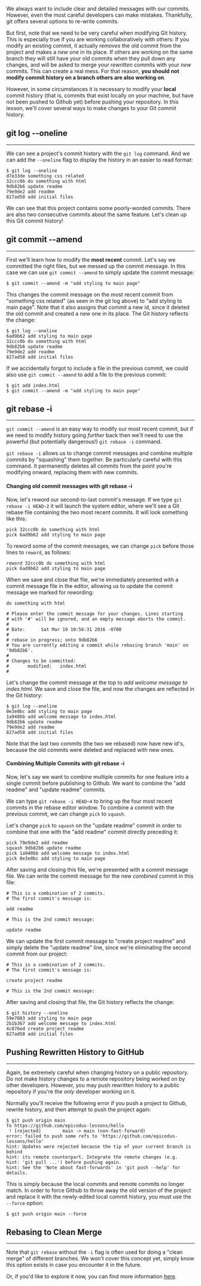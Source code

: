 We always want to include clear and detailed messages with our commits. However, even the most careful developers can make mistakes. Thankfully, git offers several options to re-write commits.

But first, note that we need to be very careful when modifying Git history. This is especially true if you are working collaboratively with others: If you modify an existing commit, it actually _removes_ the old commit from the project and makes a _new_ one in its place. If others are working on the same branch they will still have your old commits when they pull down any changes, and will be asked to merge your _rewritten_ commits with your _new_ commits. This can create a real mess. For that reason, **you should not modify commit history on a branch others are also working on**. 

However, in some circumstances it is necessary to modify your **local** commit history (that is, commits that exist locally on your machine, but have not been pushed to Github yet) before pushing your repository. In this lesson, we'll cover several ways to make changes to your Git commit history. 

## git log --oneline
---

We can see a project's commit history with the `git log` command. And we can add the `--oneline` flag to display the history in an easier to read format: 

```shell
$ git log --oneline
d7e33de something css related
32ccc0b do something with html
9db82b6 update readme
79e9de2 add readme
827ad58 add initial files
```

We can see that this project contains some poorly-worded commits. There are also two consecutive commits about the same feature. Let's clean up this Git commit history!

## git commit --amend
---

First we'll learn how to modify the **most recent** commit. Let's say we committed the right files, but we messed up the commit message. In this case we can use `git commit --amend` to simply update the commit message:

```shell
$ git commit --amend -m "add styling to main page"
```

This changes the commit message on the most recent commit from "something css related"  (as seen in the git log above) to "add styling to main page". Note that it also assigns that commit a new id, since it deleted the old commit and created a new one in its place. The Git history reflects the change:

```shell
$ git log --oneline
6ad9b62 add styling to main page
32ccc0b do something with html
9db82b6 update readme
79e9de2 add readme
827ad58 add initial files
```

If we accidentally forgot to include a file in the previous commit, we could also use  `git commit --amend` to add a file to the previous commit:

```shell
$ git add index.html
$ git commit --amend -m "add styling to main page"
```

## git rebase -i
---

`git commit --amend` is an easy way to modify our most recent commit, but if we need to modify history going _further_ back then we'll need to use the powerful (but potentially dangerous!) `git rebase -i` command. 

`git rebase -i` allows us to change commit messages and combine multiple commits by "squashing" them together. Be particularly careful with this command. It permanently deletes all commits from the point you're modifying onward, replacing them with new commits. 

#### Changing old commit messages with git rebase -i

Now, let's reword our second-to-last commit's message. If we type `git rebase -i HEAD~2` it will launch the system editor, where we'll see a Git rebase file containing the two most recent commits. It will look something like this:

```shell
pick 32ccc0b do something with html
pick 6ad9b62 add styling to main page
```

To reword some of the commit messages, we can change `pick` before those lines to `reword`, as follows:

```shell
reword 32ccc0b do something with html
pick 6ad9b62 add styling to main page
```

When we save and close that file, we're immediately presented with a commit message file in the editor, allowing us to update the commit message we marked for rewording:

```shell
do something with html

# Please enter the commit message for your changes. Lines starting
# with '#' will be ignored, and an empty message aborts the commit.
#
# Date:      Sat Mar 19 10:56:31 2016 -0700
#
# rebase in progress; onto 9db82b6
# You are currently editing a commit while rebasing branch 'main' on '9db82b6'.
#
# Changes to be committed:
#       modified:   index.html
#
```

Let's change the commit message at the top to _add welcome message to index.html_. We save and close the file, and now the changes are reflected in the Git history:

```shell
$ git log --oneline
0e3e0bc add styling to main page
1a940bb add welcome message to index.html
9db82b6 update readme
79e9de2 add readme
827ad58 add initial files
```

Note that the last two commits (the two we rebased) now have new id's, because the old commits were deleted and replaced with new ones.

#### Combining Multiple Commits with git rebase -i

Now, let's say we want to combine multiple commits for one feature into a single commit before publishing to Github. We want to combine the "add readme" and "update readme" commits.  

We can type `git rebase -i HEAD~4` to bring up the four most recent commits in the rebase editor window. To combine a commit with the previous commit, we can change `pick` to `squash`. 

Let's change `pick` to `squash` on the "update readme" commit in order to combine that one with the "add readme" commit directly preceding it: 

```shell
pick 79e9de2 add readme
squash 9db82b6 update readme
pick 1a940bb add welcome message to index.html
pick 0e3e0bc add styling to main page
```

After saving and closing this file, we're presented with a commit message file. We can write the commit message for the new _combined_ commit in this file:

```shell
# This is a combination of 2 commits.
# The first commit's message is:

add readme

# This is the 2nd commit message:

update readme

```

We can update the first commit message to "create project readme" and simply delete the "update readme" line, since we're eliminating the second commit from our project:

```shell
# This is a combination of 2 commits.
# The first commit's message is:

create project readme

# This is the 2nd commit message:

```

After saving and closing that file, the Git history reflects the change:

```shell
$ git history --oneline
59e7083 add styling to main page
2b1b367 add welcome message to index.html
4c876ed create project readme
827ad58 add initial files
```

## Pushing Rewritten History to GitHub
---

Again, be extremely careful when changing history on a public repository. Do not make history changes to a remote repository being worked on by other developers. However, you may push rewritten history to a public repository if you're the _only_ developer working on it. 

Normally you'll receive the following error if you push a project to Github, rewrite history, and then attempt to push the project again:

```shell
$ git push origin main
To https://github.com/epicodus-lessons/hello
 ! [rejected]        main -> main (non-fast-forward)
error: failed to push some refs to 'https://github.com/epicodus-lessons/hello'
hint: Updates were rejected because the tip of your current branch is behind
hint: its remote counterpart. Integrate the remote changes (e.g.
hint: 'git pull ...') before pushing again.
hint: See the 'Note about fast-forwards' in 'git push --help' for details.
```

This is simply because the local commits and remote commits no longer match. In order to force Github to throw away the old version of the project and replace it with the newly-edited local commit history, you must use the `--force` option:

```
$ git push origin main --force
```

## Rebasing to Clean Merge
---

Note that `git rebase` without the `-i` flag is often used for doing a "clean merge" of different branches. We won't cover this concept yet, simply know this option exists in case you encounter it in the future. 

Or, if you'd like to explore it now, you can find more information [here](https://www.atlassian.com/git/tutorials/rewriting-history/git-rebase).
